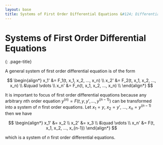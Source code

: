 ```yaml
---
layout: base
title: Systems of First Order Differential Equations &#124; Differential Equations
---
```


# Systems of First Order Differential Equations
{: .page-title}

A general system of first order differential equation is of the form

$$
\begin{align*}
x_1' &= F_1(t, x_1, x_2, ..., x_n) \\
x_2' &= F_2(t, x_1, x_2, ..., x_n) \\
&\quad \vdots \\
x_n' &= F_n(t, x_1, x_2, ..., x_n) \\
\end{align*}
$$

It is important to focus of first order differential equations
because any arbitrary $n$th order equation $y^{(n)} = F(t, y, y', ..., y^{(n-1)})$ can be transformed into a system of $n$ first order equations.
Let $x_1 = y$, $x_2 = y'$, ..., $x_n = y^{(n-1)}$ then we have

$$
\begin{align*}
x_1' &= x_2 \\
x_2' &= x_3 \\
&\quad \vdots \\
x_n' &= F(t, x_1, x_2, ..., x_{n-1})
\end{align*}
$$

which is a system of $n$ first order differential equations.
